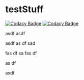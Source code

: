 # testStuff



[![Codacy Badge](https://api.codacy.com/project/badge/Grade/558cb50a77ed4e3b812e1645e1799b88)](https://www.codacy.com/app/dreigada/testStuff?utm_source=github.com&utm_medium=referral&utm_content=DReigada/testStuff&utm_campaign=badger)
[![Codacy Badge](https://api.codacy.com/project/badge/Grade/f4388fe27e804aa8926c32ceb634e899)](https://www.codacy.com/app)



asdf
asdf

asdf
as
df
sad

fas
df
sa
fas
df

as
df

asdf
